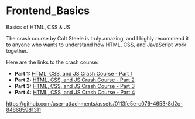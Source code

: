 # Frontend_Basics
Basics of HTML, CSS &amp; JS

The crash course by Colt Steele is truly amazing, and I highly recommend it to anyone who wants to understand how HTML, CSS, and JavaScript work together.

Here are the links to the crash course:

- **Part 1:** [HTML, CSS, and JS Crash Course - Part 1](https://www.youtube.com/watch?v=O9Uauq-Gd0c)  
- **Part 2:** [HTML, CSS, and JS Crash Course - Part 2](https://www.youtube.com/watch?v=d5HnAlAFt40)  
- **Part 3:** [HTML, CSS, and JS Crash Course - Part 3](https://www.youtube.com/watch?v=SkuHUUyCKIw)  
- **Part 4:** [HTML, CSS, and JS Crash Course - Part 4](https://www.youtube.com/watch?v=5OCrKVNqCcs)


https://github.com/user-attachments/assets/0113fe5e-c076-4653-8d2c-8486859d1311

